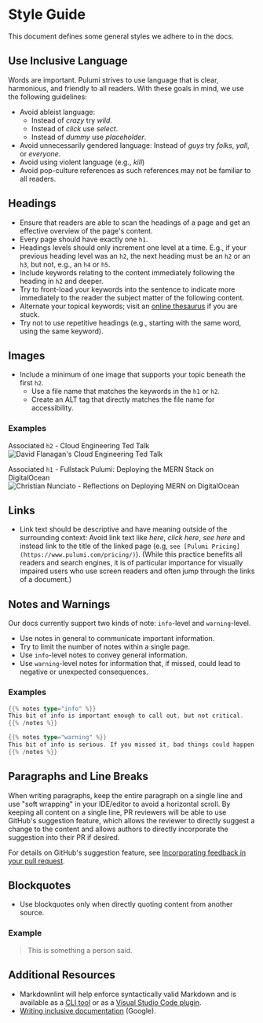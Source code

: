 # Style Guide

This document defines some general styles we adhere to in the docs.

## Use Inclusive Language

Words are important.  Pulumi strives to use language that is clear, harmonious, and friendly to all readers.  With these goals in mind, we use the following guidelines:

* Avoid ableist language:
  * Instead of _crazy_ try _wild_.
  * Instead of _click_ use _select_.
  * Instead of _dummy_ use _placeholder_.
* Avoid unnecessarily gendered language: Instead of _guys_ try _folks_, _yall_, or _everyone_.
* Avoid using violent language (e.g., _kill_)
* Avoid pop-culture references as such references may not be familiar to all readers.

## Headings

* Ensure that readers are able to scan the headings of a page and get an effective overview of the page's content.
* Every page should have exactly one `h1`.
* Headings levels should only increment one level at a time.  E.g., if your previous heading level was an `h2`, the next heading must be an `h2` or an `h3`, but not, e.g., an `h4` or `h5`.
*  Include keywords relating to the content immediately following the heading in `h2` and deeper.
*  Try to front-load your keywords into the sentence to indicate more immediately to the reader the subject matter of the following content.
  * Alternate your topical keywords; visit an [online thesaurus](https://www.thesaurus.com/) if you are stuck.
*  Try not to use repetitive headings (e.g., starting with the same word, using the same keyword).

## Images

* Include a minimum of one image that supports your topic beneath the first `h2`. 
  - Use a file name that matches the keywords in the `h1` or `h2`.
  - Create an ALT tag that directly matches the file name for accessibility.

### Examples

Associated `h2` - Cloud Engineering Ted Talk
<img src="./david-flanagan-cloud-engineering-ted-talk.jpg" alt="David Flanagan's Cloud Engineering Ted Talk">

Associated `h1` - Fullstack Pulumi: Deploying the MERN Stack on DigitalOcean
<img src="./christian-nunciato-reflections-deploying-mern-digitalocean.gif" alt="Christian Nunciato - Reflections on Deploying MERN on DigitalOcean">

## Links

* Link text should be descriptive and have meaning outside of the surrounding context: Avoid link text like _here_, _click here_, _see here_ and instead link to the title of the linked page (e.g, `see [Pulumi Pricing](https://www.pulumi.com/pricing/)`).  (While this practice benefits all readers and search engines, it is of particular importance for visually impaired users who use screen readers and often jump through the links of a document.)

## Notes and Warnings

Our docs currently support two kinds of note: `info`-level and `warning`-level.

* Use notes in general to communicate important information.
* Try to limit the number of notes within a single page.
* Use `info`-level notes to convey general information.
* Use `warning`-level notes for information that, if missed, could lead to negative or unexpected consequences.

### Examples

```go
{{% notes type="info" %}}
This bit of info is important enough to call out, but not critical.
{{% /notes %}}

{{% notes type="warning" %}}
This bit of info is serious. If you missed it, bad things could happen.
{{% /notes %}}
```

## Paragraphs and Line Breaks

When writing paragraphs, keep the entire paragraph on a single line and use "soft wrapping" in your IDE/editor to avoid a horizontal scroll. By keeping all content on a single line, PR reviewers will be able to use GitHub's suggestion feature, which allows the reviewer to directly suggest a change to the content and allows authors to directly incorporate the suggestion into their PR if desired.

For details on GitHub's suggestion feature, see [Incorporating feedback in your pull request](https://docs.github.com/en/pull-requests/collaborating-with-pull-requests/reviewing-changes-in-pull-requests/incorporating-feedback-in-your-pull-request).

## Blockquotes

* Use blockquotes only when directly quoting content from another source.

### Example

> This is something a person said.

## Additional Resources

* Markdownlint will help enforce syntactically valid Markdown and is available as a [CLI tool](https://github.com/igorshubovych/markdownlint-cli#installation) or as a [Visual Studio Code plugin](https://marketplace.visualstudio.com/items?itemName=DavidAnson.vscode-markdownlint).
* [Writing inclusive documentation](https://developers.google.com/style/inclusive-documentation) (Google).
